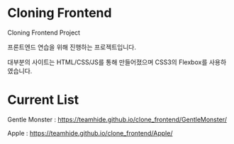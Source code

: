 # Cloning Frontend
Cloning Frontend Project

프론트엔드 연습을 위해 진행하는 프로젝트입니다.

대부분의 사이트는 HTML/CSS/JS를 통해 만들어졌으며 CSS3의 Flexbox를 사용하였습니다.


# Current List

Gentle Monster : https://teamhide.github.io/clone_frontend/GentleMonster/

Apple : https://teamhide.github.io/clone_frontend/Apple/
